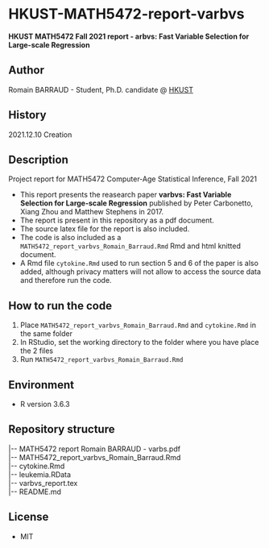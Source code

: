 # HKUST-MATH5472-report-varbvs

**HKUST MATH5472 Fall 2021 report - arbvs: Fast Variable Selection for Large-scale Regression**

## **Author**

Romain BARRAUD - Student, Ph.D. candidate @ [HKUST](https://hkust.edu.hk/)</br>

## **History**

2021.12.10 Creation</br>

## **Description**

Project report for MATH5472 Computer-Age Statistical Inference, Fall 2021

- This report presents the reasearch paper **varbvs: Fast Variable Selection for Large-scale Regression** published by Peter Carbonetto, Xiang Zhou and Matthew Stephens in 2017.
- The report is present in this repository as a pdf document.
- The source latex file for the report is also included.
- The code is also included as a `MATH5472_report_varbvs_Romain_Barraud.Rmd` Rmd and html knitted document.
- A Rmd file `cytokine.Rmd` used to run section 5 and 6 of the paper is also added, although privacy matters will not allow to access the source data and therefore run the code.

## **How to run the code**
1. Place `MATH5472_report_varbvs_Romain_Barraud.Rmd` and `cytokine.Rmd` in the same folder
2. In RStudio, set the working directory to the folder where you have place the 2 files
3. Run `MATH5472_report_varbvs_Romain_Barraud.Rmd`

## **Environment**

- R version 3.6.3

## **Repository structure**

|-- MATH5472 report Romain BARRAUD - varbs.pdf  
|-- MATH5472_report_varbvs_Romain_Barraud.Rmd  
|-- cytokine.Rmd  
|-- leukemia.RData  
|-- varbvs_report.tex  
|-- README.md  

## License

 - MIT


